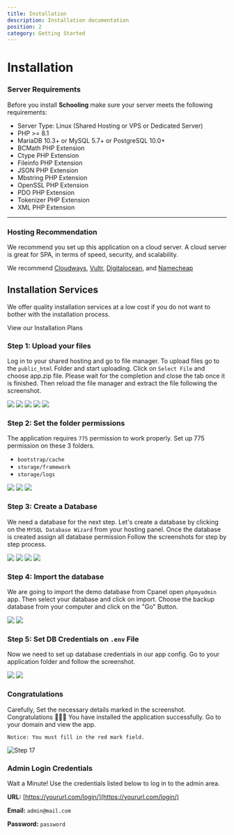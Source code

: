 ```yaml
---
title: Installation
description: Installation documentation
position: 2
category: Getting Started
---
```


<!--more-->

# Installation

### Server Requirements

Before you install **Schooling** make sure your server meets the following requirements:

- Server Type: Linux (Shared Hosting or VPS or Dedicated Server)
- PHP >= 8.1
- MariaDB 10.3+ or MySQL 5.7+ or PostgreSQL 10.0+
- BCMath PHP Extension
- Ctype PHP Extension
- Fileinfo PHP Extension
- JSON PHP Extension
- Mbstring PHP Extension
- OpenSSL PHP Extension
- PDO PHP Extension
- Tokenizer PHP Extension
- XML PHP Extension

---

<h3 class=""> Hosting Recommendation </h3>

We recommend you set up this application on a cloud server. A cloud server is great for SPA, in terms of speed, security, and scalability.

We recommend
<a href="http://go.templatecookie.com/cloudways" target="_blank">Cloudways</a>, <a href="http://go.templatecookie.com/vultr" target="_blank">Vultr</a>, <a href="http://go.templatecookie.com/digitalocean" target="_blank">Digitalocean</a>, and <a href="http://go.templatecookie.com/namecheap" target="_blank"> Namecheap </a>

<div class="bg-gray-200 rounded-xl px-4 py-6">
  <section id="installation-services">
      <h2>Installation Services</h2>
      <p>We offer quality installation services at a low cost if you do not want to bother with the installation process.</p>
      <nuxt-link class="outline-btn" to="/installation-plans">View our Installation Plans</nuxt-link>
  </section>
</div>

### Step 1: Upload your files

Log in to your shared hosting and go to file manager. To upload files go to the `public_html` Folder and start uploading. Click on `Select File` and choose app.zip file. Please wait for the completion and close the tab once it is finished. Then reload the file manager and extract the file following the screenshot.

![](/public/docs/jobpilot/install/s2.png)
![](/public/docs/jobpilot/install/s3.png)
![](/public/docs/jobpilot/install/s4.png)
![](/public/docs/jobpilot/install/s5.png)
![](/public/docs/jobpilot/install/s5_2.png)

### Step 2: Set the folder permissions

The application requires `775` permission to work properly. Set up 775 permission on these 3 folders.

- `bootstrap/cache`
- `storage/framework`
- `storage/logs`

![](/public/docs/jobpilot/install/s7.png)
![](/public/docs/jobpilot/install/s8.png)
![](/public/docs/jobpilot/install/s9.png)

### Step 3: Create a Database

We need a database for the next step. Let's create a database by clicking on the `MYSQL Database Wizard` from your hosting panel. Once the database is created assign all database permission
Follow the screenshots for step by step process.

![](/public/docs/jobpilot/install/s11.png)
![](/public/docs/jobpilot/install/s12.png)
![](/public/docs/jobpilot/install/s13.png)
![](/public/docs/jobpilot/install/s14.png)

### Step 4: Import the database

We are going to import the demo database from Cpanel open `phpmyadmin` app. Then select your database and click on import. Choose the backup database from your computer and click on the "Go" Button.

![](/public/docs/jobpilot/install/s18.png)
![](/public/docs/jobpilot/install/s19.png)

### Step 5: Set DB Credentials on `.env` File

Now we need to set up database credentials in our app config. Go to your application folder and follow the screenshot.

![](/public/docs/jobpilot/install/s15.png)
![](/public/docs/jobpilot/install/s16.png)

### Congratulations

Carefully, Set the necessary details marked in the screenshot. Congratulations 🎉🎉🎉 You have installed the application successfully. Go to your domain and view the app.

`Notice: You must fill in the red mark field.`

![Step 17](/docs/schooling/s17.png)

### Admin Login Credentials

Wait a Minute! Use the credentials listed below to log in to the admin area.

**URL:** [https://yoururl.com/login/](https://yoururl.com/login/)

**Email:** `admin@mail.com`

**Password:** `password`

